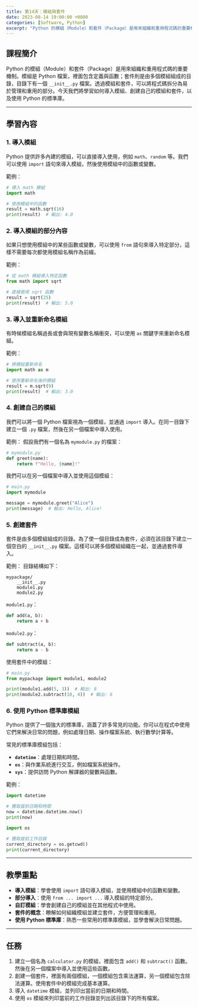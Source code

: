 ```yaml
---
title: 第14天：模組與套件
date: 2023-08-14 19:00:00 +0800
categories: [Software, Python]
excerpt: "Python 的模組（Module）和套件（Package）是用來組織和重用程式碼的重要機制。模組是 Python 檔案，裡面包含定義與函數；套件則是由多個模組組成的目錄，目錄下有一個 `__init__.py` 檔案。透過模組和套件，可以將程式碼拆分為易於管理和重用的部分。今天我們將學習如何導入模組、創建自己的模組和套件，以及使用 Python 的標準庫"
---
```


## 課程簡介
Python 的模組（Module）和套件（Package）是用來組織和重用程式碼的重要機制。模組是 Python 檔案，裡面包含定義與函數；套件則是由多個模組組成的目錄，目錄下有一個 `__init__.py` 檔案。透過模組和套件，可以將程式碼拆分為易於管理和重用的部分。今天我們將學習如何導入模組、創建自己的模組和套件，以及使用 Python 的標準庫。

---

## 學習內容

### 1. 導入模組

Python 提供許多內建的模組，可以直接導入使用，例如 `math`、`random` 等。我們可以使用 `import` 語句來導入模組，然後使用模組中的函數或變數。

範例：
```python
# 導入 math 模組
import math

# 使用模組中的函數
result = math.sqrt(16)
print(result)  # 輸出: 4.0
```

### 2. 導入模組的部分內容

如果只想使用模組中的某些函數或變數，可以使用 `from` 語句來導入特定部分，這樣不需要每次都使用模組名稱作為前綴。

範例：
```python
# 從 math 模組導入特定函數
from math import sqrt

# 直接使用 sqrt 函數
result = sqrt(25)
print(result)  # 輸出: 5.0
```

### 3. 導入並重新命名模組

有時候模組名稱過長或會與現有變數名稱衝突，可以使用 `as` 關鍵字來重新命名模組。

範例：
```python
# 將模組重新命名
import math as m

# 使用重新命名後的模組
result = m.sqrt(9)
print(result)  # 輸出: 3.0
```

### 4. 創建自己的模組

我們可以將一個 Python 檔案視為一個模組，並通過 `import` 導入。在同一目錄下建立一個 `.py` 檔案，然後在另一個檔案中導入使用。

範例：
假設我們有一個名為 `mymodule.py` 的檔案：
```python
# mymodule.py
def greet(name):
    return f"Hello, {name}!"
```

我們可以在另一個檔案中導入並使用這個模組：
```python
# main.py
import mymodule

message = mymodule.greet("Alice")
print(message)  # 輸出: Hello, Alice!
```

### 5. 創建套件

套件是由多個模組組成的目錄。為了使一個目錄成為套件，必須在該目錄下建立一個空白的 `__init__.py` 檔案。這樣可以將多個模組組織在一起，並通過套件導入。

範例：
目錄結構如下：
```
mypackage/
    __init__.py
    module1.py
    module2.py
```

`module1.py`：
```python
def add(a, b):
    return a + b
```

`module2.py`：
```python
def subtract(a, b):
    return a - b
```

使用套件中的模組：
```python
# main.py
from mypackage import module1, module2

print(module1.add(5, 3))  # 輸出: 8
print(module2.subtract(10, 4))  # 輸出: 6
```

### 6. 使用 Python 標準庫模組

Python 提供了一個強大的標準庫，涵蓋了許多常見的功能。你可以在程式中使用它們來解決日常的問題，例如處理日期、操作檔案系統、執行數學計算等。

常見的標準庫模組包括：
- **`datetime`**：處理日期和時間。
- **`os`**：與作業系統進行交互，例如檔案系統操作。
- **`sys`**：提供訪問 Python 解譯器的變數與函數。

範例：
```python
import datetime

# 獲取當前日期和時間
now = datetime.datetime.now()
print(now)

import os

# 獲取當前工作目錄
current_directory = os.getcwd()
print(current_directory)
```

---

## 教學重點
- **導入模組**：學會使用 `import` 語句導入模組，並使用模組中的函數和變數。
- **部分導入**：使用 `from ... import ...` 導入模組的特定部分。
- **自訂模組**：學會創建自己的模組並在其他程式中使用。
- **套件的概念**：瞭解如何組織模組並建立套件，方便管理和重用。
- **使用 Python 標準庫**：熟悉一些常用的標準庫模組，並學會解決日常問題。

---

## 任務
1. 建立一個名為 `calculator.py` 的模組，裡面包含 `add()` 和 `subtract()` 函數。然後在另一個檔案中導入並使用這些函數。
2. 創建一個套件，裡面有兩個模組，一個模組包含乘法運算，另一個模組包含除法運算。使用套件中的模組完成基本運算。
3. 導入 `datetime` 模組，並列印出當前的日期和時間。
4. 使用 `os` 模組來列印當前的工作目錄並列出該目錄下的所有檔案。
